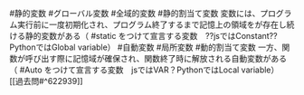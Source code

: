 
#静的変数
#グローバル変数
#全域的変数
#静的割当て変数
変数には、プログラム実行前に一度初期化され、プログラム終了するまで記憶上の領域をが存在し続ける静的変数がある（ #static をつけて宣言する変数　??jsではConstant??PythonではGlobal variable）
#自動変数
#局所変数
#動的割当て変数 
一方、関数が呼び出す際に記憶域が確保され、関数終了時に解放される自動変数がある（ #Auto をつけて宣言する変数　jsではVAR？PythonではLocal variable）
[[過去問#^622939]]
